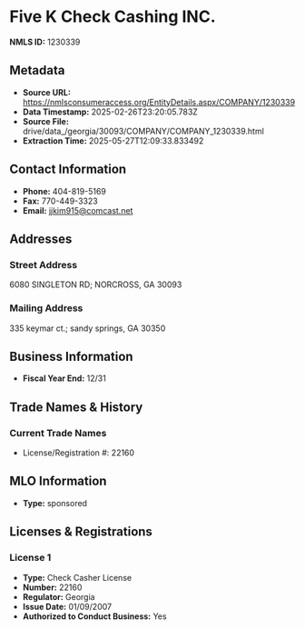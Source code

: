 # Five K Check Cashing INC.

**NMLS ID:** 1230339

## Metadata
- **Source URL:** https://nmlsconsumeraccess.org/EntityDetails.aspx/COMPANY/1230339
- **Data Timestamp:** 2025-02-26T23:20:05.783Z
- **Source File:** drive/data_/georgia/30093/COMPANY/COMPANY_1230339.html
- **Extraction Time:** 2025-05-27T12:09:33.833492

## Contact Information
- **Phone:** 404-819-5169
- **Fax:** 770-449-3323
- **Email:** jjkim915@comcast.net

## Addresses
### Street Address
6080 SINGLETON RD; NORCROSS, GA 30093

### Mailing Address
335 keymar ct.; sandy springs, GA 30350

## Business Information
- **Fiscal Year End:** 12/31

## Trade Names & History
### Current Trade Names
- License/Registration #: 22160

## MLO Information
- **Type:** sponsored

## Licenses & Registrations

### License 1
- **Type:** Check Casher License
- **Number:** 22160
- **Regulator:** Georgia
- **Issue Date:** 01/09/2007
- **Authorized to Conduct Business:** Yes

